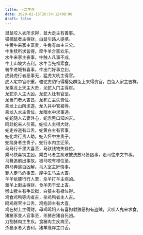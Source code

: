 ```yaml
---
title: 十二生肖
date: 2020-02-15T20:54:12+08:00
draft: false
---
```


鼠鼠咬人衣所求得，鼠大走主有善事。<br>
猫捕鼠者主得财，白鼠引路人提携。<br>
牛黄牛来家主富贵，牛角有血主三公。<br>
牛生犊所求皆得，牵牛羊合家欢乐。<br>
水牛来家主丧事，牛触人凡事不成。<br>
牛上山坡大吉利，水牛当先祖索食。<br>
骑牛进城有喜事，牛出门好事立到。<br>
虎骑虎行者恶事无，猛虎大吼主得官。<br>
虎入宅中官职重，骆驼虎豹行得樱兔群兔上来得贵官，白兔入家主吉祥。<br>
龙乘龙上天主大贵，龙蛇入门主得财。<br>
龙蛇杀人主大凶，龙蛇入灶有官至。<br>
龙当门者大吉昌，龙死亡主失贵位。<br>
乘龙上山所求遂，龙入井中官被辱。<br>
乘龙入水主贵位，龙眼水中求事通。<br>
蛇蛇随人去妻外心，蛇赤黑口知凶吉。<br>
鸣赴蛇来人引蔫，蛇咬人主得大财。<br>
蛇走谷道有口舌，蛇黄白主有官事。<br>
蛇化龙行贵人助，蛇入怀中生贵子。<br>
蛇绕身者生贵子，蛇行水内主迁荣。<br>
马马行千里大喜至，马驮钱物失禄位。<br>
乘马快喜钝主凶，乘白马者主疾玻披洗放马皆凶事，走马往来文书事。<br>
马舞追前出事故，被马咬有禄位至。<br>
群马奔逃百凶解，马入室主奸情事。<br>
罪人走马危事去，屋中生马主大吉。<br>
羊羊依豚行行人至，杀羊打羊主病凶。<br>
骑羊上街主得财，食羊肉于堂上吉。<br>
猴山猴主有争讼狱，白猿主有禄位得。<br>
鸡食鸡鸭等肉者吉，杀鸡鸭者主人吉。<br>
鸣鸡得官主口舌，鸡抱卵主有大喜。<br>
鸡在树上主得财，母鸡鸣妇人有喜狗豺狼恶狗有盗贼，犬吠人鬼来求食。<br>
猪猪豕变人官事至，杀猪吉猪自死凶。<br>
刀割猪肉主生疾，食猪肉主疾病至。<br>
杀猪豕者大吉利，猪羊瘙痒主口舌。<br>
